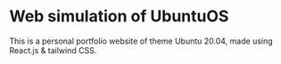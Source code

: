# Web simulation of UbuntuOS
This is a personal portfolio website of theme Ubuntu 20.04, made using React.js & tailwind CSS.
